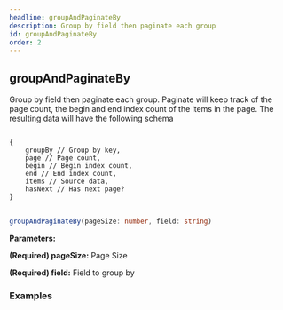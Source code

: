 ```yaml
---
headline: groupAndPaginateBy
description: Group by field then paginate each group
id: groupAndPaginateBy
order: 2
---
```


## groupAndPaginateBy

<p class="lead">Group by field then paginate each group.  Paginate will keep track of the page count, the begin and end index count of the items in the page.  The resulting data will have the following schema</p>
<pre>
<code>
{
    groupBy // Group by key,
    page // Page count,
    begin // Begin index count,
    end // End index count,
    items // Source data,
    hasNext // Has next page?
}
</code>
</pre>

```ts
groupAndPaginateBy(pageSize: number, field: string)
```

__Parameters:__

<span class="text-primary">__(Required) pageSize:__</span> Page Size

<span class="text-primary">__(Required) field:__</span> Field to group by

### __Examples__